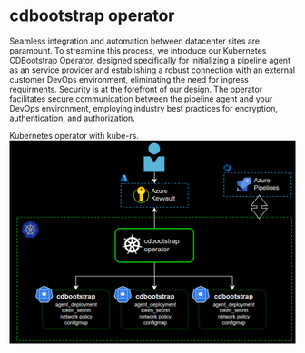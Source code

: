 # cdbootstrap operator

Seamless integration and automation between datacenter sites are paramount. To streamline this process, we introduce our Kubernetes CDBootstrap Operator, designed specifically for initializing a pipeline agent as an service provider and establishing a robust connection with an external customer DevOps environment, eliminating the need for ingress requirments. Security is at the forefront of our design. The operator facilitates secure communication between the pipeline agent and your DevOps environment, employing industry best practices for encryption, authentication, and authorization.

Kubernetes operator with kube-rs.
![Alt Text](hack/cdbootstrap-operator.PNG)
